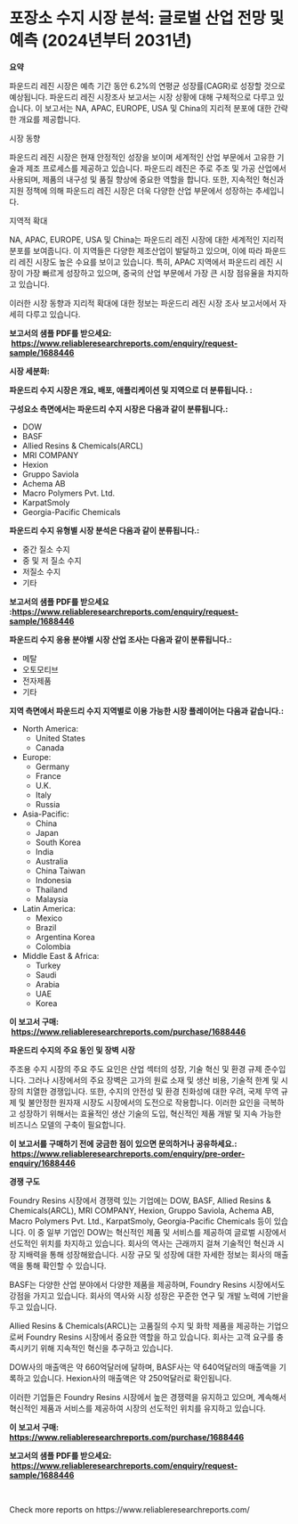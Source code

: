 <p><h1>포장소 수지 시장 분석: 글로벌 산업 전망 및 예측 (2024년부터 2031년)</h1></p><p><strong>요약</strong></p>
<p><p>파운드리 레진 시장은 예측 기간 동안 6.2%의 연평균 성장률(CAGR)로 성장할 것으로 예상됩니다. 파운드리 레진 시장조사 보고서는 시장 상황에 대해 구체적으로 다루고 있습니다. 이 보고서는 NA, APAC, EUROPE, USA 및 China의 지리적 분포에 대한 간략한 개요를 제공합니다.</p><p>시장 동향</p><p>파운드리 레진 시장은 현재 안정적인 성장을 보이며 세계적인 산업 부문에서 고유한 기술과 제조 프로세스를 제공하고 있습니다. 파운드리 레진은 주로 주조 및 가공 산업에서 사용되며, 제품의 내구성 및 품질 향상에 중요한 역할을 합니다. 또한, 지속적인 혁신과 지원 정책에 의해 파운드리 레진 시장은 더욱 다양한 산업 부문에서 성장하는 추세입니다.</p><p>지역적 확대</p><p>NA, APAC, EUROPE, USA 및 China는 파운드리 레진 시장에 대한 세계적인 지리적 분포를 보여줍니다. 이 지역들은 다양한 제조산업이 발달하고 있으며, 이에 따라 파운드리 레진 시장도 높은 수요를 보이고 있습니다. 특히, APAC 지역에서 파운드리 레진 시장이 가장 빠르게 성장하고 있으며, 중국의 산업 부문에서 가장 큰 시장 점유율을 차지하고 있습니다.</p><p>이러한 시장 동향과 지리적 확대에 대한 정보는 파운드리 레진 시장 조사 보고서에서 자세히 다루고 있습니다.</p></p>
<p><strong>보고서의 샘플 PDF를 받으세요: &nbsp;<a href="https://www.reliableresearchreports.com/enquiry/request-sample/1688446">https://www.reliableresearchreports.com/enquiry/request-sample/1688446</a></strong></p>
<p><strong>시장 세분화:</strong></p>
<p><strong> 파운드리 수지 시장은 개요, 배포, 애플리케이션 및 지역으로 더 분류됩니다. :</strong></p>
<p><strong>구성요소 측면에서는 파운드리 수지 시장은 다음과 같이 분류됩니다.:</strong></p>
<p><ul><li>DOW</li><li>BASF</li><li>Allied Resins & Chemicals(ARCL)</li><li>MRI COMPANY</li><li>Hexion</li><li>Gruppo Saviola</li><li>Achema AB</li><li>Macro Polymers Pvt. Ltd.</li><li>KarpatSmoly</li><li>Georgia-Pacific Chemicals</li></ul></p>
<p><strong> 파운드리 수지 유형별 시장 분석은 다음과 같이 분류됩니다.:</strong></p>
<p><ul><li>중간 질소 수지</li><li>중 및 저 질소 수지</li><li>저질소 수지</li><li>기타</li></ul></p>
<p><strong>보고서의 샘플 PDF를 받으세요 :<a href="https://www.reliableresearchreports.com/enquiry/request-sample/1688446">https://www.reliableresearchreports.com/enquiry/request-sample/1688446</a></strong></p>
<p><strong> 파운드리 수지 응용 분야별 시장 산업 조사는 다음과 같이 분류됩니다.:</strong></p>
<p><ul><li>메탈</li><li>오토모티브</li><li>전자제품</li><li>기타</li></ul></p>
<p><strong>지역 측면에서 파운드리 수지 지역별로 이용 가능한 시장 플레이어는 다음과 같습니다.:</strong></p>
<p><ul>
    <li>
        North America:
        <ul>
            <li>United States</li>
            <li>Canada</li>
        </ul>
    </li>
    <li>
        Europe:
        <ul>
            <li>Germany</li>
            <li>France</li>
            <li>U.K.</li>
            <li>Italy</li>
            <li>Russia</li>
        </ul>
    </li>
    <li>
        Asia-Pacific:
        <ul>
            <li>China</li>
            <li>Japan</li>
            <li>South Korea</li>
            <li>India</li>
            <li>Australia</li>
            <li>China Taiwan</li>
            <li>Indonesia</li>
            <li>Thailand</li>
            <li>Malaysia</li>
        </ul>
    </li>
    <li>
        Latin America:
        <ul>
            <li>Mexico</li>
            <li>Brazil</li>
            <li>Argentina Korea</li>
            <li>Colombia</li>
        </ul>
    </li>
    <li>
        Middle East & Africa:
        <ul>
            <li>Turkey</li>
            <li>Saudi</li>
            <li>Arabia</li>
            <li>UAE</li>
            <li>Korea</li>
        </ul>
    </li>
    </ul></p>
<p><strong>이 보고서 구매: &nbsp;<a href="https://www.reliableresearchreports.com/purchase/1688446">https://www.reliableresearchreports.com/purchase/1688446</a></strong></p>
<p><strong>파운드리 수지의 주요 동인 및 장벽 시장</strong></p>
<p><p>주조용 수지 시장의 주요 주도 요인은 산업 섹터의 성장, 기술 혁신 및 환경 규제 준수입니다. 그러나 시장에서의 주요 장벽은 고가의 원료 소재 및 생산 비용, 기술적 한계 및 시장의 치열한 경쟁입니다. 또한, 수지의 안전성 및 환경 친화성에 대한 우려, 국제 무역 규제 및 불안정한 원자재 시장도 시장에서의 도전으로 작용합니다. 이러한 요인을 극복하고 성장하기 위해서는 효율적인 생산 기술의 도입, 혁신적인 제품 개발 및 지속 가능한 비즈니스 모델의 구축이 필요합니다.</p></p>
<p><strong>이 보고서를 구매하기 전에 궁금한 점이 있으면 문의하거나 공유하세요.: &nbsp;<a href="https://www.reliableresearchreports.com/enquiry/pre-order-enquiry/1688446">https://www.reliableresearchreports.com/enquiry/pre-order-enquiry/1688446</a></strong></p>
<p><strong>경쟁 구도</strong></p>
<p><p>Foundry Resins 시장에서 경쟁력 있는 기업에는 DOW, BASF, Allied Resins & Chemicals(ARCL), MRI COMPANY, Hexion, Gruppo Saviola, Achema AB, Macro Polymers Pvt. Ltd., KarpatSmoly, Georgia-Pacific Chemicals 등이 있습니다. 이 중 일부 기업인 DOW는 혁신적인 제품 및 서비스를 제공하여 글로벌 시장에서 선도적인 위치를 차지하고 있습니다. 회사의 역사는 근래까지 걸쳐 기술적인 혁신과 시장 지배력을 통해 성장해왔습니다. 시장 규모 및 성장에 대한 자세한 정보는 회사의 매출액을 통해 확인할 수 있습니다. </p><p>BASF는 다양한 산업 분야에서 다양한 제품을 제공하며, Foundry Resins 시장에서도 강점을 가지고 있습니다. 회사의 역사와 시장 성장은 꾸준한 연구 및 개발 노력에 기반을 두고 있습니다.</p><p>Allied Resins & Chemicals(ARCL)는 고품질의 수지 및 화학 제품을 제공하는 기업으로써 Foundry Resins 시장에서 중요한 역할을 하고 있습니다. 회사는 고객 요구를 충족시키기 위해 지속적인 혁신을 추구하고 있습니다.</p><p>DOW사의 매출액은 약 660억달러에 달하며, BASF사는 약 640억달러의 매출액을 기록하고 있습니다. Hexion사의 매출액은 약 250억달러로 확인됩니다.</p><p>이러한 기업들은 Foundry Resins 시장에서 높은 경쟁력을 유지하고 있으며, 계속해서 혁신적인 제품과 서비스를 제공하여 시장의 선도적인 위치를 유지하고 있습니다.</p></p>
<p><strong>이 보고서 구매: &nbsp; <a href="https://www.reliableresearchreports.com/purchase/1688446">https://www.reliableresearchreports.com/purchase/1688446</a></strong></p>
<p><strong>보고서의 샘플 PDF를 받으세요: &nbsp;<a href="https://www.reliableresearchreports.com/enquiry/request-sample/1688446">https://www.reliableresearchreports.com/enquiry/request-sample/1688446</a></strong><strong></strong></p>
<p>&nbsp;</p>
<p>Check more reports on https://www.reliableresearchreports.com/</p>